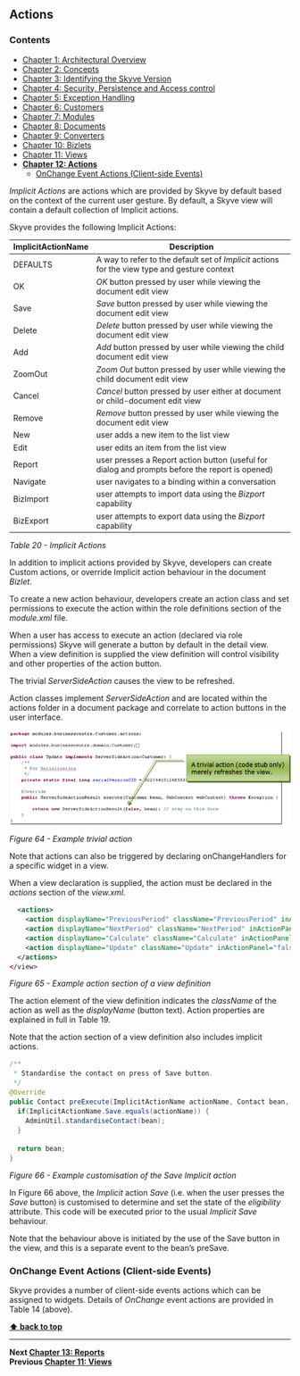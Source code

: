 ## Actions

### Contents

* [Chapter 1: Architectural Overview](../README.md)
* [Chapter 2: Concepts](./../chapters/concepts.md)
* [Chapter 3: Identifying the Skyve Version](./../chapters/concepts.md)
* [Chapter 4: Security, Persistence and Access control](./../chapters/security-persistence-and-access-control.md)
* [Chapter 5: Exception Handling](./../chapters/exception-handling.md)
* [Chapter 6: Customers](./../chapters/customers.md)
* [Chapter 7: Modules](./../chapters/modules.md)
* [Chapter 8: Documents](./../chapters/documents.md)
* [Chapter 9: Converters](./../chapters/converters.md)
* [Chapter 10: Bizlets](./../chapters/bizlets.md)
* [Chapter 11: Views](./../chapters/views.md)
* **[Chapter 12: Actions](#actions)**
  * [OnChange Event Actions (Client-side Events)](#onchange-event-actions-client-side-events)

*Implicit Actions* are actions which are provided by Skyve by default based on the context of the current user gesture. By default, a Skyve view will contain a default collection of Implicit actions.

Skyve provides the following Implicit Actions:

  ImplicitActionName | Description
  ------------------ | -----------
  DEFAULTS           | A way to refer to the default set of *Implicit* actions for the view type and gesture context
  OK                 | *OK* button pressed by user while viewing the document edit view
  Save               | *Save* button pressed by user while viewing the document edit view
  Delete             | *Delete* button pressed by user while viewing the document edit view
  Add                | *Add* button pressed by user while viewing the child document edit view
  ZoomOut            | *Zoom Out* button pressed by user while viewing the child document edit view
  Cancel             | *Cancel* button pressed by user either at document or child-document edit view
  Remove             | *Remove* button pressed by user while viewing the document edit view
  New                | user adds a new item to the list view
  Edit               | user edits an item from the list view
  Report             | user presses a Report action button (useful for dialog and prompts before the report is opened)
  Navigate           | user navigates to a binding within a conversation
  BizImport          | user attempts to import data using the *Bizport* capability
  BizExport          | user attempts to export data using the *Bizport* capability

_Table 20 - Implicit Actions_

In addition to implicit actions provided by Skyve, developers can create Custom actions, or override Implicit action behaviour in the document *Bizlet*.

To create a new action behaviour, developers create an action class and set permissions to execute the action within the role definitions section of the *module.xml* file.

When a user has access to execute an action (declared via role permissions) Skyve will generate a button by default in the detail view. When a view definition is supplied the view definition will control visibility and other properties of the action button.

The trivial *ServerSideAction* causes the view to be refreshed.

Action classes implement *ServerSideAction* and are located within the actions folder in a document package and correlate to action buttons in the user interface.

![Figure 64](media/image135.png "Figure 64 Example trivial action")

_Figure 64 - Example trivial action_

Note that actions can also be triggered by declaring onChangeHandlers for a specific widget in a view.

When a view declaration is supplied, the action must be declared in the
*actions* section of the *view.xml*.

```xml
  <actions>
    <action displayName="PreviousPeriod" className="PreviousPeriod" inActionPanel="true" />
    <action displayName="NextPeriod" className="NextPeriod" inActionPanel="true" />
    <action displayName="Calculate" className="Calculate" inActionPanel="true" />
    <action displayName="Update" className="Update" inActionPanel="false" />
  </actions>
</view>
```

_Figure 65 - Example action section of a view definition_

The action element of the view definition indicates the *className* of
the action as well as the *displayName* (button text). Action properties
are explained in full in Table 19.

Note that the action section of a view definition also includes implicit
actions.

```java
/**
 * Standardise the contact on press of Save button.
 */
@Override
public Contact preExecute(ImplicitActionName actionName, Contact bean, WebContext webContext) throws Exception {
  if(ImplicitActionName.Save.equals(actionName)) {
    AdminUtil.standardiseContact(bean);
  }

  return bean;
}
```

_Figure 66 - Example customisation of the Save Implicit action_

In Figure 66 above, the *Implicit* action *Save* (i.e. when the user
presses the *Save* button) is customised to determine and set the state
of the *eligibility* attribute. This code will be executed prior to the
usual *Implicit Save* behaviour.

Note that the behaviour above is initiated by the use of the Save button
in the view, and this is a separate event to the bean’s preSave.

### OnChange Event Actions (Client-side Events)

Skyve provides a number of client-side events actions which can be
assigned to widgets. Details of *OnChange* event actions are provided in
Table 14 (above).

**[⬆ back to top](#contents)**

---
**Next [Chapter 13: Reports](./../chapters/reports.md)**  
**Previous [Chapter 11: Views](./../chapters/views.md)**
